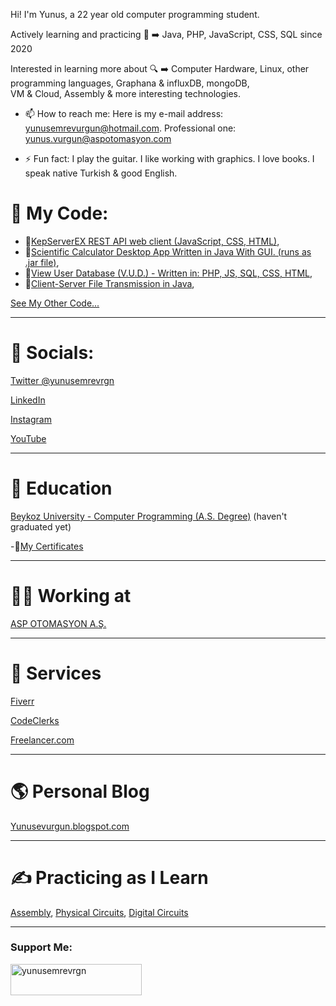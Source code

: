 Hi! I'm Yunus, a 22 year old computer programming student.

Actively learning and practicing 🐝 ➡️ Java, PHP, JavaScript, CSS, SQL since 2020

Interested in learning more about 🔍 ➡️
Computer Hardware,
Linux,
other programming languages, 
Graphana & influxDB,
mongoDB,  
VM & Cloud,
Assembly & more interesting technologies.

- 📫 How to reach me: Here is my e-mail address: yunusemrevurgun@hotmail.com. Professional one: yunus.vurgun@aspotomasyon.com

- ⚡ Fun fact: I play the guitar. I like working with graphics. I love books. I speak native Turkish & good English.
 

# 🐝 My Code:

- 💾[KepServerEX REST API web client (JavaScript, CSS, HTML)](https://github.com/yunusemrejr/KepServerEX-REST-API-web-client),
- 💾[Scientific Calculator Desktop App Written in Java With GUI. (runs as .jar file)](https://github.com/yunusemrejr/Java-Scientific-Calculator-With-GUI),
- 💾[View User Database (V.U.D.) - Written in: PHP, JS, SQL, CSS, HTML](https://github.com/yunusemrejr/VUD-PHP),
- 💾[Client-Server File Transmission in Java](https://github.com/yunusemrejr/Client-Server-File-Transfer-Java),

[See My Other Code...](https://github.com/yunusemrejr/yunusemrejr/blob/main/MORE.md)

----------------------
# 🐬 Socials:

[Twitter @yunusemrevrgn](https://twitter.com/yunusemrevrgn)

[LinkedIn](https://www.linkedin.com/in/yunus-emre-vurgun-49ba9a177)

[Instagram](https://www.instagram.com/yunus_emrevurgun/)

[YouTube](https://www.youtube.com/channel/UC1lBm9ipV1au7VIcbALV2HA)

---------------------

# 🏫 Education

[Beykoz University - Computer Programming (A.S. Degree)](https://beykoz.edu.tr/)  (haven't graduated yet)

-📜[My Certificates](https://github.com/yunusemrejr/Certificates)

---------------------

# 🧑‍💼 Working at

[ASP OTOMASYON A.Ş.](https://opcturkey.com/)

---------------------

# 🧰 Services

[Fiverr](https://www.fiverr.com/yunusschannel)

[CodeClerks](https://codeclerks.com/user/yuyu2000)

[Freelancer.com](https://www.freelancer.com/u/yunusemrejr)

---------------------

# 🌎 Personal Blog

[Yunusevurgun.blogspot.com](https://yunusevurgun.blogspot.com/)

--------------------

# ✍️ Practicing as I Learn

[Assembly](https://github.com/yunusemrejr/Assembly),
[Physical Circuits](https://github.com/yunusemrejr/PhysicalCircuits),
[Digital Circuits](https://github.com/yunusemrejr/CircuitsWithDigitalWorks)

--------------------
<h3 align="left">Support Me:</h3>
<p><a href="https://www.buymeacoffee.com/yunusemrevrgn"> <img align="left" src="https://cdn.buymeacoffee.com/buttons/v2/default-yellow.png" height="50" width="210" alt="yunusemrevrgn" /></a></p>
 
